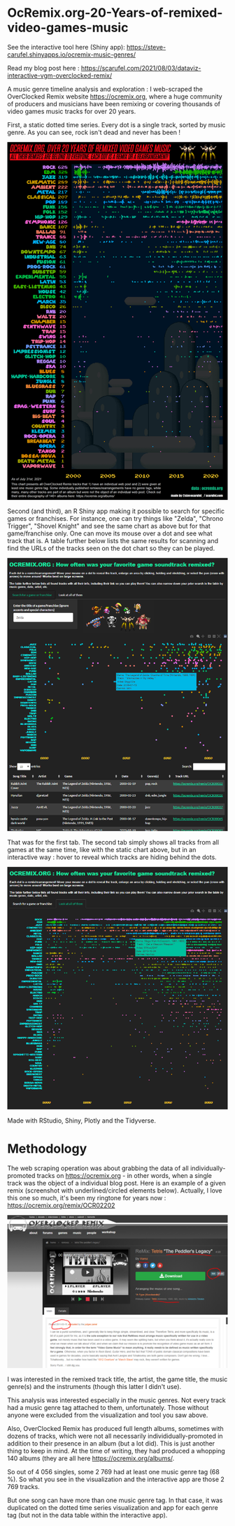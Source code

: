 # OcRemix.org-20-Years-of-remixed-video-games-music

See the interactive tool here (Shiny app): https://steve-carufel.shinyapps.io/ocremix-music-genres/

Read my blog post here : https://scarufel.com/2021/08/03/dataviz-interactive-vgm-overclocked-remix/

A music genre timeline analysis and exploration : I web-scraped the OverClocked Remix website https://ocremix.org, where a huge community of producers and musicians have been remixing or covering thousands of video games music tracks for over 20 years.

First, a static dotted time series. Every dot is a single track, sorted by music genre. As you can see, rock isn't dead and never has been !

![](https://github.com/datacarvel/OcRemix-Over-20-Years/blob/main/ocremix-over-the-years-stevecarufel-3aout.png)

Second (and third), an R Shiny app making it possible to search for specific games or franchises. For instance, one can try things like "Zelda", "Chrono Trigger", "Shovel Knight" and see the same chart as above but for that game/franchise only. One can move its mouse over a dot and see what track that is. A table further below lists the same results for scanning and find the URLs of the tracks seen on the dot chart so they can be played. 

![](https://github.com/datacarvel/OcRemix-Over-20-Years/blob/main/shiny-app-screenshot-ocremix-1.png)

That was for the first tab. The second tab simply shows all tracks from all games at the same time, like with the static chart above, but in an interactive way : hover to reveal which tracks are hiding behind the dots. 

![](https://github.com/datacarvel/OcRemix-Over-20-Years/blob/main/shiny-app-screenshot-ocremix-2.png)

Made with RStudio, Shiny, Plotly and the Tidyverse. 

# Methodology

The web scraping operation was about grabbing the data of all individually-promoted tracks on https://ocremix.org - in other words, when a single track was the object of a individual blog post. Here is an example of a given remix (screenshot with underlined/circled elements below). Actually, I love this one so much, it's been my ringtone for years now : https://ocremix.org/remix/OCR02202

![](https://github.com/datacarvel/OcRemix-Over-20-Years/blob/main/example.PNG)

I was interested in the remixed track title, the artist, the game title, the music genre(s) and the instruments (though this latter I didn't use). 

This analysis was interested especially in the music genres. Not every track had a music genre tag attached to them, unfortunately. Those without anyone were excluded from the visualization and tool you saw above.

Also, OverClocked Remix has produced full length albums, sometimes with dozens of tracks, which were not all necessarily individidually-promoted in addition to their presence in an album (but a lot did). This is just another thing to keep in mind. At the time of writing, they had produced a whopping 140 albums (they are all here https://ocremix.org/albums/. 

So out of 4 056 singles, some 2 769 had at least one music genre tag (68 %). So what you see in the visualization and the interactive app are those 2 769 tracks. 

But one song can have more than one music genre tag. In that case, it was duplicated on the dotted time series visualization and app for each genre tag (but not in the data table within the interactive app). 
